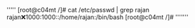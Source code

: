 '''''
[root@c04mt /]# cat /etc/passwd | grep rajan
rajan:x:1000:1000::/home/rajan:/bin/bash
[root@c04mt /]#
'''''''